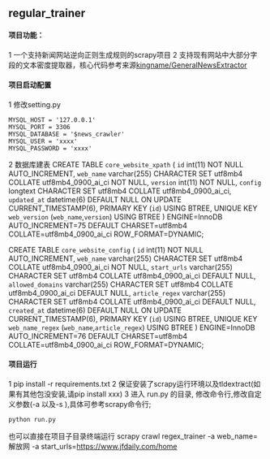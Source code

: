 ## regular_trainer
#### 项目功能：
 1 一个支持新闻网站逆向正则生成规则的scrapy项目
 2 支持现有网站中大部分字段的文本密度提取器，核心代码参考来源[kingname/GeneralNewsExtractor](https://github.com/kingname/GeneralNewsExtractor)

#### 项目启动配置
 1 修改setting.py
 ```
 MYSQL_HOST = '127.0.0.1'
 MYSQL_PORT = 3306
 MYSQL_DATABASE = '$news_crawler'
 MYSQL_USER = 'xxxx'
 MYSQL_PASSWORD = 'xxxx'
 ```

 2 数据库建表
 CREATE TABLE `core_website_xpath` (
  `id` int(11) NOT NULL AUTO_INCREMENT,
  `web_name` varchar(255) CHARACTER SET utf8mb4 COLLATE utf8mb4_0900_ai_ci NOT NULL,
  `version` int(11) NOT NULL,
  `config` longtext CHARACTER SET utf8mb4 COLLATE utf8mb4_0900_ai_ci,
  `updated_at` datetime(6) DEFAULT NULL ON UPDATE CURRENT_TIMESTAMP(6),
  PRIMARY KEY (`id`) USING BTREE,
  UNIQUE KEY `web_version` (`web_name`,`version`) USING BTREE
 ) ENGINE=InnoDB AUTO_INCREMENT=75 DEFAULT CHARSET=utf8mb4 COLLATE=utf8mb4_0900_ai_ci 
 ROW_FORMAT=DYNAMIC;

 CREATE TABLE `core_website_config` (
  `id` int(11) NOT NULL AUTO_INCREMENT,
  `web_name` varchar(255) CHARACTER SET utf8mb4 COLLATE utf8mb4_0900_ai_ci NOT NULL,
  `start_urls` varchar(255) CHARACTER SET utf8mb4 COLLATE utf8mb4_0900_ai_ci DEFAULT NULL,
  `allowed_domains` varchar(255) CHARACTER SET utf8mb4 COLLATE utf8mb4_0900_ai_ci DEFAULT NULL,
  `article_regex` varchar(255) CHARACTER SET utf8mb4 COLLATE utf8mb4_0900_ai_ci DEFAULT NULL,
  `created_at` datetime(6) DEFAULT NULL ON UPDATE CURRENT_TIMESTAMP(6),
  PRIMARY KEY (`id`) USING BTREE,
  UNIQUE KEY `web_name_regex` (`web_name`,`article_regex`) USING BTREE
) ENGINE=InnoDB AUTO_INCREMENT=76 DEFAULT CHARSET=utf8mb4 COLLATE=utf8mb4_0900_ai_ci ROW_FORMAT=DYNAMIC;

#### 项目运行
1 pip install -r requirements.txt
2 保证安装了scrapy运行环境以及tldextract(如果有其他包没安装,请pip install xxx)
3 进入 run.py 的目录, 修改命令行,修改自定义参数(-a 以及-s ),具体可参考scrapy命令行;
``` python
python run.py
```
也可以直接在项目子目录终端运行
scrapy crawl regex_trainer -a web_name=解放网 -a start_urls=https://www.jfdaily.com/home


